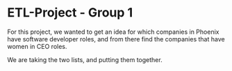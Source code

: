 # ETL-Project - Group 1

For this project, we wanted to get an idea for which companies in Phoenix have software developer roles, and from there find the companies that have women in CEO roles.

We are taking the two lists, and putting them together.
